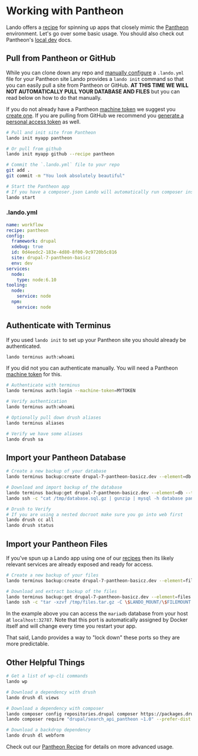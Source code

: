 Working with Pantheon
=====================

Lando offers a [recipe](./../recipes/pantheon.md) for spinning up apps that closely mimic the [Pantheon](http://pantheon.io) environment. Let's go over some basic usage. You should also check out Pantheon's [local dev](https://pantheon.io/docs/local-development/) docs.

Pull from Pantheon or GitHub
----------------------------

While you can clone down any repo and [manually configure](./../recipes/pantheon.md) a `.lando.yml` file for your Pantheon site Lando provides a `lando init` command so that you can easily pull a site from Pantheon or GitHub. **AT THIS TIME WE WILL NOT AUTOMATICALLY PULL YOUR DATABASE AND FILES** but you can read below on how to do that manually.

If you do not already have a Pantheon [machine token](https://pantheon.io/docs/machine-tokens/) we suggest you [create one](https://pantheon.io/docs/machine-tokens/). If you are pulling from GitHub we recommend you [generate a personal access token](./../cli/init.md#github) as well.

```bash
# Pull and init site from Pantheon
lando init myapp pantheon

# Or pull from github
lando init myapp github --recipe pantheon

# Commit the `.lando.yml` file to your repo
git add .
git commit -m "You look absolutely beautiful"

# Start the Pantheon app
# If you have a composer.json Lando will automatically run composer install
lando start
```

### .lando.yml

```yml
name: workflow
recipe: pantheon
config:
  framework: drupal
  xdebug: true
  id: 0d4eedc2-183e-4d80-8f00-9c9720b5c816
  site: drupal-7-pantheon-basicz
  env: dev
services:
  node:
    type: node:6.10
tooling:
  node:
    service: node
  npm:
    service: node
```

Authenticate with Terminus
--------------------------

If you used `lando init` to set up your Pantheon site you should already be authenticated.

```bash
lando terminus auth:whoami
```

If you did not you can authenticate manually. You will need a Pantheon [machine token](https://pantheon.io/docs/machine-tokens/) for this.

```bash
# Authenticate with terminus
lando terminus auth:login --machine-token=MYTOKEN

# Verify authentication
lando terminus auth:whoami

# Optionally pull down drush aliases
lando terminus aliases

# Verify we have some aliases
lando drush sa
```

Import your Pantheon Database
-----------------------------

```bash
# Create a new backup of your database
lando terminus backup:create drupal-7-pantheon-basicz.dev --element=db

# Download and import backup of the database
lando terminus backup:get drupal-7-pantheon-basicz.dev --element=db --to=/tmp/database.sql.gz
lando ssh -c "cat /tmp/database.sql.gz | gunzip | mysql -h database pantheon"

# Drush to Verify
# If you are using a nested docroot make sure you go into web first
lando drush cc all
lando drush status
```

Import your Pantheon Files
--------------------------

If you've spun up a Lando app using one of our [recipes](./../config/recipes.md) then its likely relevant services are already exposed and ready for access.

```bash
# Create a new backup of your files
lando terminus backup:create drupal-7-pantheon-basicz.dev --element=files

# Download and extract backup of the files
lando terminus backup:get drupal-7-pantheon-basicz.dev --element=files --to=/tmp/files.tar.gz
lando ssh -c "tar -xzvf /tmp/files.tar.gz -C \$LANDO_MOUNT/\$FILEMOUNT --strip-components 1"
```

In the example above you can access the `mariadb` database from your host at `localhost:32787`. Note that this port is automatically assigned by Docker itself and will change every time you restart your app.

That said, Lando provides a way to "lock down" these ports so they are more predictable.

Other Helpful Things
--------------------

```bash
# Get a list of wp-cli commands
lando wp

# Download a dependency with drush
lando drush dl views

# Download a dependency with composer
lando composer config repositories.drupal composer https://packages.drupal.org/8
lando composer require "drupal/search_api_pantheon ~1.0" --prefer-dist

# Download a backdrop dependency
lando drush dl webform
```

Check out our [Pantheon Recipe](./../recipes/pantheon.md) for details on more advanced usage.
